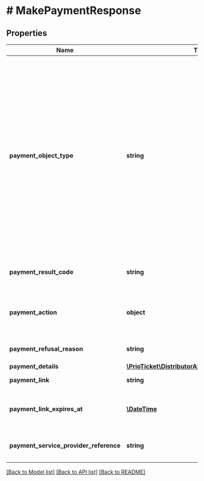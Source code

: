 # # MakePaymentResponse

## Properties

Name | Type | Description | Notes
------------ | ------------- | ------------- | -------------
**payment_object_type** | **string** | Type of payment.     &lt;details&gt;   &lt;summary&gt;**Payment Object Types**&lt;/summary&gt;  Must be one of the following values:   * &#x60;ADYEN_DROP_IN&#x60; - Adyen Drop-In.   * &#x60;ADYEN_LINK&#x60; - Adyen Payment Link.   * &#x60;ADYEN_TERMINAL&#x60; - Adyen Terminal API.   * &#x60;ADYEN_RECURRING&#x60; - Adyen Recurring Payments.   * &#x60;NGENIUS_HPP&#x60; - N-Genius Hosted Payment Page.   * &#x60;MEWS_BILL&#x60; - Mews Payment.   * &#x60;MANUAL&#x60; - Manual Payment.    &lt;/details&gt;    &gt; Used to aid in serialization, deserialization, and validation. |
**payment_result_code** | **string** | Provides information about the result of the request (Adyen Specific Field). | [readonly]
**payment_action** | **object** | If you receive this object, this indicates that you need to perform an additional action again.  (Adyen Specific Field) | [optional] [readonly]
**payment_refusal_reason** | **string** | Indicating the cause of the error.  (Adyen Specific Field) | [optional] [readonly]
**payment_details** | [**\PrioTicket\DistributorAPI\Models\PaymentDetails**](PaymentDetails.md) |  |
**payment_link** | **string** | Hosted Payment Page Link. | [readonly]
**payment_link_expires_at** | [**\DateTime**](\DateTime.md) | Date and time when the payment link expires. In case of pre-payment this value will be the &#x60;reservation_valid_until&#x60;. | [optional] [readonly]
**payment_service_provider_reference** | **string** | Unique payment reference set by the payment service provider. |

[[Back to Model list]](../../README.md#models) [[Back to API list]](../../README.md#endpoints) [[Back to README]](../../README.md)
